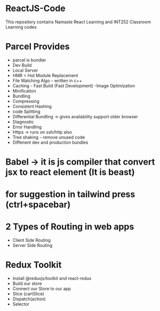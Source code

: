 # ReactJS-Code
This repository contains Namaste React Learning and INT252 Classroom Learning codes



# Parcel Provides
- parcel is bundler
- Dev Build
- Local Server
- HMR = Hot Module Replacement
- File Watching Algo - written in c++
- Caching - Fast Build (Fast Development)
-Image Optimization
- Minification
- Bundling
- Compressing
- Consistent Hashing
- code Splitting
- Differential Bundling -> gives availability support older browser
- Diagnostic
- Error Handling
- Https -> runs on ssh/http also
- Tree shaking - remove unused code
- Diffenent dev and production bundles

# Babel -> it is js compiler that convert jsx to react element (It is beast)

# for suggestion in tailwind press (ctrl+spacebar)

# 2 Types of Routing in web apps
 - Client Side Routing
 - Server Side Routing

 # Redux Toolkit
  - Install @reduxjs/toolkit and react-redux  
  - Build our store
  - Connect our Store to our app
  - Slice (cartSlice)
  - Dispatch(action)
  - Selector